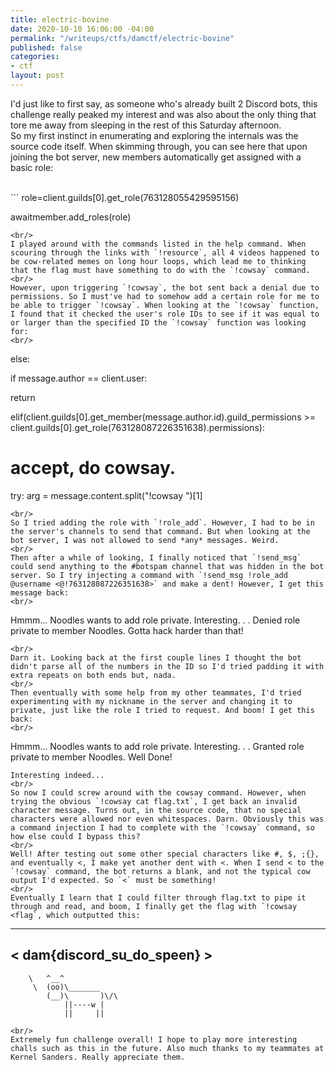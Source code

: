 ```yaml
---
title: electric-bovine
date: 2020-10-10 16:06:00 -04:00
permalink: "/writeups/ctfs/damctf/electric-bovine"
published: false
categories:
- ctf
layout: post
---
```


I'd just like to first say, as someone who's already built 2 Discord bots, this challenge really peaked my interest and was also about the only thing that tore me away from sleeping in the rest of this Saturday afternoon.
<br/>
So my first instinct in enumerating and exploring the internals was the source code itself. When skimming through, you can see here that upon joining the bot server, new members automatically get assigned with a basic role:

<br/>
```
role=client.guilds[0].get_role(763128055429595156)

awaitmember.add_roles(role)
```
<br/>
I played around with the commands listed in the help command. When scouring through the links with `!resource`, all 4 videos happened to be cow-related memes on long hour loops, which lead me to thinking that the flag must have something to do with the `!cowsay` command.
<br/>
However, upon triggering `!cowsay`, the bot sent back a denial due to permissions. So I must've had to somehow add a certain role for me to be able to trigger `!cowsay`. When looking at the `!cowsay` function, I found that it checked the user's role IDs to see if it was equal to or larger than the specified ID the `!cowsay` function was looking for:
<br/>
```
else:

if message.author == client.user:

   return

elif(client.guilds[0].get_member(message.author.id).guild_permissions >= client.guilds[0].get_role(763128087226351638).permissions):

# accept, do cowsay.

   try:
      arg = message.content.split("!cowsay ")[1]
```
<br/>
So I tried adding the role with `!role_add`. However, I had to be in the server's channels to send that command. But when looking at the bot server, I was not allowed to send *any* messages. Weird.
<br/>
Then after a while of looking, I finally noticed that `!send_msg` could send anything to the #botspam channel that was hidden in the bot server. So I try injecting a command with `!send_msg !role_add @username <@!763128087226351638>` and make a dent! However, I get this message back:
<br/>
```
Hmmm... Noodles wants to add role private. Interesting. . .
Denied role private to member Noodles. Gotta hack harder than that!
```
<br/>
Darn it. Looking back at the first couple lines I thought the bot didn't parse all of the numbers in the ID so I'd tried padding it with extra repeats on both ends but, nada.
<br/>
Then eventually with some help from my other teammates, I'd tried experimenting with my nickname in the server and changing it to private, just like the role I tried to request. And boom! I get this back:
<br/>
```
Hmmm... Noodles wants to add role private. Interesting. . .
Granted role private to member Noodles. Well Done!
```
Interesting indeed...
<br/>
So now I could screw around with the cowsay command. However, when trying the obvious `!cowsay cat flag.txt`, I get back an invalid character message. Turns out, in the source code, that no special characters were allowed nor even whitespaces. Darn. Obviously this was a command injection I had to complete with the `!cowsay` command, so how else could I bypass this?
<br/>
Well! After testing out some other special characters like #, $, ;{}, and eventually <, I make yet another dent with <. When I send < to the `!cowsay` command, the bot returns a blank, and not the typical cow output I'd expected. So `<` must be something!
<br/>
Eventually I learn that I could filter through flag.txt to pipe it through and read, and boom, I finally get the flag with `!cowsay <flag`, which outputted this:

```
 __________________________
< dam{discord_su_do_speen} >
 --------------------------
        \   ^__^
         \  (oo)\_______
            (__)\       )\/\
                ||----w |
                ||     ||
```
<br/>
Extremely fun challenge overall! I hope to play more interesting challs such as this in the future. Also much thanks to my teammates at Kernel Sanders. Really appreciate them.